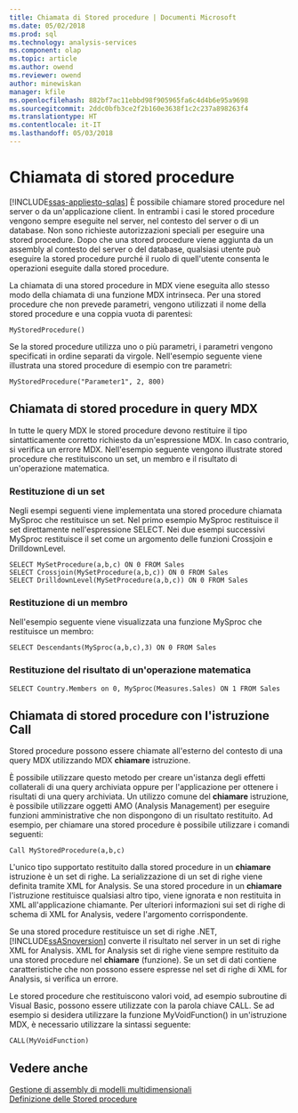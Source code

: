 ```yaml
---
title: Chiamata di Stored procedure | Documenti Microsoft
ms.date: 05/02/2018
ms.prod: sql
ms.technology: analysis-services
ms.component: olap
ms.topic: article
ms.author: owend
ms.reviewer: owend
author: minewiskan
manager: kfile
ms.openlocfilehash: 882bf7ac11ebbd98f905965fa6c4d4b6e95a9698
ms.sourcegitcommit: 2ddc0bfb3ce2f2b160e3638f1c2c237a898263f4
ms.translationtype: HT
ms.contentlocale: it-IT
ms.lasthandoff: 05/03/2018
---
```

# <a name="calling-stored-procedures"></a>Chiamata di stored procedure
[!INCLUDE[ssas-appliesto-sqlas](../../includes/ssas-appliesto-sqlas.md)]
  È possibile chiamare stored procedure nel server o da un'applicazione client. In entrambi i casi le stored procedure vengono sempre eseguite nel server, nel contesto del server o di un database. Non sono richieste autorizzazioni speciali per eseguire una stored procedure. Dopo che una stored procedure viene aggiunta da un assembly al contesto del server o del database, qualsiasi utente può eseguire la stored procedure purché il ruolo di quell'utente consenta le operazioni eseguite dalla stored procedure.  
  
 La chiamata di una stored procedure in MDX viene eseguita allo stesso modo della chiamata di una funzione MDX intrinseca. Per una stored procedure che non prevede parametri, vengono utilizzati il nome della stored procedure e una coppia vuota di parentesi:  
  
```  
MyStoredProcedure()  
```  
  
 Se la stored procedure utilizza uno o più parametri, i parametri vengono specificati in ordine separati da virgole. Nell'esempio seguente viene illustrata una stored procedure di esempio con tre parametri:  
  
```  
MyStoredProcedure("Parameter1", 2, 800)  
```  
  
## <a name="calling-stored-procedures-in-mdx-queries"></a>Chiamata di stored procedure in query MDX  
 In tutte le query MDX le stored procedure devono restituire il tipo sintatticamente corretto richiesto da un'espressione MDX. In caso contrario, si verifica un errore MDX. Nell'esempio seguente vengono illustrate stored procedure che restituiscono un set, un membro e il risultato di un'operazione matematica.  
  
### <a name="returning-a-set"></a>Restituzione di un set  
 Negli esempi seguenti viene implementata una stored procedure chiamata MySproc che restituisce un set. Nel primo esempio MySproc restituisce il set direttamente nell'espressione SELECT. Nei due esempi successivi MySproc restituisce il set come un argomento delle funzioni Crossjoin e DrilldownLevel.  
  
```  
SELECT MySetProcedure(a,b,c) ON 0 FROM Sales  
SELECT Crossjoin(MySetProcedure(a,b,c)) ON 0 FROM Sales  
SELECT DrilldownLevel(MySetProcedure(a,b,c)) ON 0 FROM Sales  
```  
  
### <a name="returning-a-member"></a>Restituzione di un membro  
 Nell'esempio seguente viene visualizzata una funzione MySproc che restituisce un membro:  
  
```  
SELECT Descendants(MySproc(a,b,c),3) ON 0 FROM Sales  
```  
  
### <a name="returning-the-result-of-a-math-operation"></a>Restituzione del risultato di un'operazione matematica  
  
```  
SELECT Country.Members on 0, MySproc(Measures.Sales) ON 1 FROM Sales  
```  
  
## <a name="calling-stored-procedures-with-the-call-statement"></a>Chiamata di stored procedure con l'istruzione Call  
 Stored procedure possono essere chiamate all'esterno del contesto di una query MDX utilizzando MDX **chiamare** istruzione.  
  
 È possibile utilizzare questo metodo per creare un'istanza degli effetti collaterali di una query archiviata oppure per l'applicazione per ottenere i risultati di una query archiviata. Un utilizzo comune del **chiamare** istruzione, è possibile utilizzare oggetti AMO (Analysis Management) per eseguire funzioni amministrative che non dispongono di un risultato restituito. Ad esempio, per chiamare una stored procedure è possibile utilizzare i comandi seguenti:  
  
```  
Call MyStoredProcedure(a,b,c)  
```  
  
 L'unico tipo supportato restituito dalla stored procedure in un **chiamare** istruzione è un set di righe. La serializzazione di un set di righe viene definita tramite XML for Analysis. Se una stored procedure in un **chiamare** l'istruzione restituisce qualsiasi altro tipo, viene ignorata e non restituita in XML all'applicazione chiamante. Per ulteriori informazioni sui set di righe di schema di XML for Analysis, vedere l'argomento corrispondente.  
  
 Se una stored procedure restituisce un set di righe .NET, [!INCLUDE[ssASnoversion](../../includes/ssasnoversion-md.md)] converte il risultato nel server in un set di righe XML for Analysis. XML for Analysis set di righe viene sempre restituito da una stored procedure nel **chiamare** (funzione). Se un set di dati contiene caratteristiche che non possono essere espresse nel set di righe di XML for Analysis, si verifica un errore.  
  
 Le stored procedure che restituiscono valori void, ad esempio subroutine di Visual Basic, possono essere utilizzate con la parola chiave CALL. Se ad esempio si desidera utilizzare la funzione MyVoidFunction() in un'istruzione MDX, è necessario utilizzare la sintassi seguente:  
  
```  
CALL(MyVoidFunction)  
```  
  
## <a name="see-also"></a>Vedere anche  
 [Gestione di assembly di modelli multidimensionali](../../analysis-services/multidimensional-models/multidimensional-model-assemblies-management.md)   
 [Definizione delle Stored procedure](../../analysis-services/multidimensional-models-extending-olap-stored-procedures/defining-stored-procedures.md)  
  
  
